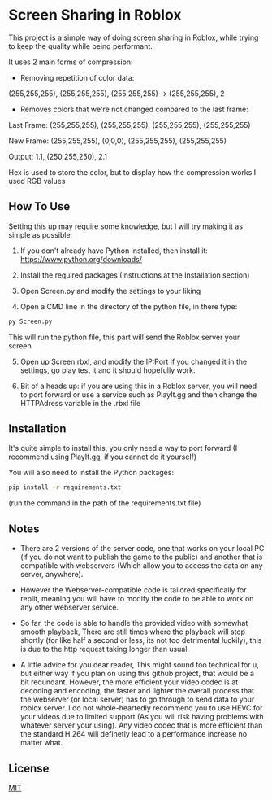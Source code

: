 
# Screen Sharing in Roblox

This project is a simple way of doing screen sharing in Roblox, while trying to keep the quality while being performant.


It uses 2 main forms of compression:
- Removing repetition of color data:
  
 (255,255,255), (255,255,255), (255,255,255) -> (255,255,255), 2

 - Removes colors that we're not changed compared to the last frame:

Last Frame:
  (255,255,255), (255,255,255), (255,255,255), (255,255,255)

New Frame: 
(255,255,255), (0,0,0), (255,255,255), (255,255,255)

Output: 
1.1, (250,255,250), 2.1

Hex is used to store the color, but to display how the compression works I used RGB values

## How To Use
Setting this up may require some knowledge, but I will try making it as simple as possible:
 1. If you don't already have Python installed, then install it: https://www.python.org/downloads/
  
  2. Install the required packages (Instructions at the Installation section)
  
  3. Open Screen.py and modify the settings to your liking

  4. Open a CMD line in the directory of the python file, in there type:
  ```bash
  py Screen.py
  ```
  This will run the python file, this part will send the Roblox server your screen

  5. Open up Screen.rbxl, and modify the IP:Port if you changed it in the settings, go play test it and it should hopefully work.

  6. Bit of a heads up: if you are using this in a Roblox server, you will need to port forward or use a service such as PlayIt.gg and then change the HTTPAdress variable in the     .rbxl file
  

## Installation

It's quite simple to install this, you only need a way to port forward (I recommend using PlayIt.gg, if you cannot do it yourself)

You will also need to install the Python packages: 
```bash
pip install -r requirements.txt
```
(run the command in the path of the requirements.txt file)



## Notes
- There are 2 versions of the server code, one that works on your local PC (if you do not want to publish the game to the public) and another that is compatible with webservers (Which allow you to access the data on any server, anywhere).

- However the Webserver-compatible code is tailored specifically for replit, meaning you will have to modify the code to be able to work on any other webserver service.

- So far, the code is able to handle the provided video with somewhat smooth playback, There are still times where the playback will stop shortly (for like half a second or less, its not too detrimental luckily), this is due to the http request taking longer than usual.

 - A little advice for you dear reader, This might sound too technical for u, but either way if you plan on using this github project, that would be a bit redundant. However, the more efficient your video codec is at decoding and encoding, the faster and lighter the overall process that the webserver (or local server) has to go through to send data to your roblox server. I do not whole-heartedly recommend you to use HEVC for your videos due to limited support (As you will risk having problems with whatever server your using). Any video codec that is more efficient than the standard H.264 will definetly lead to a performance increase no matter what.
## License

[MIT](https://choosealicense.com/licenses/mit/)
